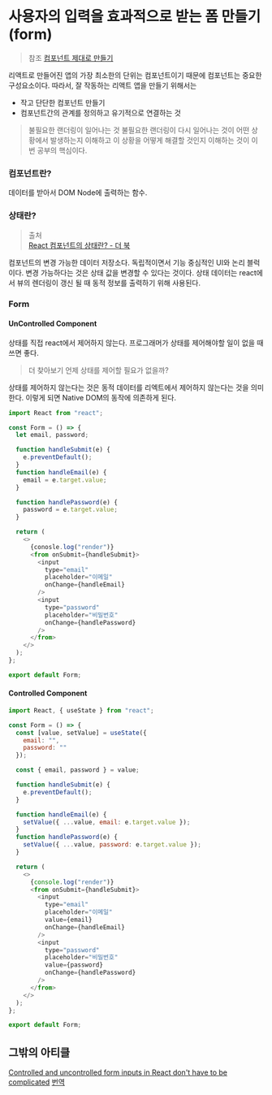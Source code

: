 # 사용자의 입력을 효과적으로 받는 폼 만들기(form)

> 참조
> [컴포넌트 제대로 만들기](https://hyunseob.github.io/2019/06/02/react-component-the-right-way/)

리액트로 만들어진 앱의 가장 최소한의 단위는 컴포넌트이기 때문에 컴포넌트는 중요한 구성요소이다. 따라서, 잘 작동하는 리액트 앱을 만들기 위해서는

- 작고 단단한 컴포넌트 만들기
- 컴포넌트간의 관계를 정의하고 유기적으로 연결하는 것

> 불필요한 랜더링이 일어나는 것
> 불필요한 랜더링이 다시 일어나는 것이 어떤 상황에서 발생하는지 이해하고 이 상황을 어떻게 해결할 것인지 이해하는 것이 이번 공부의 핵심이다.

### 컴포넌트란?

데이터를 받아서 DOM Node에 출력하는 함수.

### 상태란?

> 출처  
> [React 컴포넌트의 상태란? - 더 북](https://thebook.io/006961/part01/ch04/01/)

컴포넌트의 변경 가능한 데이터 저장소다. 독립적이면서 기능 중심적인 UI와 논리 블럭이다. 변경 가능하다는 것은 상태 값을 변경할 수 있다는 것이다.
상태 데이터는 react에서 뷰의 렌더링이 갱신 될 때 동적 정보를 출력하기 위해 사용된다.

### Form

#### UnControlled Component

상태를 직접 react에서 제어하지 않는다. 프로그래머가 상태를 제어해야할 일이 없을 때 쓰면 좋다.

> 더 찾아보기
> 언제 상태를 제어할 필요가 없을까?

상태를 제어하지 않는다는 것은 동적 데이터를 리엑트에서 제어하지 않는다는 것을 의미한다. 이렇게 되면 Native DOM의 동작에 의존하게 된다.

```javascript
import React from "react";

const Form = () => {
  let email, password;

  function handleSubmit(e) {
    e.preventDefault();
  }
  function handleEmail(e) {
    email = e.target.value;
  }

  function handlePassword(e) {
    password = e.target.value;
  }

  return (
    <>
      {conosle.log("render")}
      <from onSubmit={handleSubmit}>
        <input
          type="email"
          placeholder="이메일"
          onChange={handleEmail}
        />
        <input
          type="password"
          placeholder="비밀번호"
          onChange={handlePassword}
        />
      </from>
    </>
  );
};

export default Form;
```

#### Controlled Component

```javascript
import React, { useState } from "react";

const Form = () => {
  const [value, setValue] = useState({
    email: "",
    password: ""
  });

  const { email, password } = value;

  function handleSubmit(e) {
    e.preventDefault();
  }

  function handleEmail(e) {
    setValue({ ...value, email: e.target.value });
  }
  function handlePassword(e) {
    setValue({ ...value, password: e.target.value });
  }

  return (
    <>
      {console.log("render")}
      <from onSubmit={handleSubmit}>
        <input
          type="email"
          placeholder="이메일"
          value={email}
          onChange={handleEmail}
        />
        <input
          type="password"
          placeholder="비밀번호"
          value={password}
          onChange={handlePassword}
        />
      </from>
    </>
  );
};

export default Form;
```

## 그밖의 아티클

[Controlled and uncontrolled form inputs in React don't have to be complicated](https://goshacmd.com/controlled-vs-uncontrolled-inputs-react/)
[번역](http://develophotograph.blogspot.com/2018/10/controlled-and-uncontrolled-component.html)
